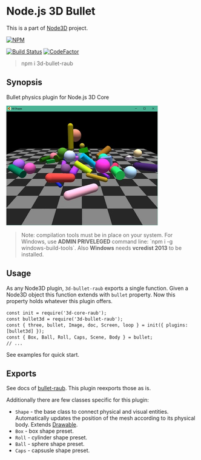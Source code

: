 # Node.js 3D Bullet

This is a part of [Node3D](https://github.com/node-3d) project.

[![NPM](https://nodei.co/npm/3d-bullet-raub.png?compact=true)](https://www.npmjs.com/package/3d-bullet-raub)

[![Build Status](https://api.travis-ci.com/node-3d/3d-bullet-raub.svg?branch=master)](https://travis-ci.com/node-3d/3d-bullet-raub)
[![CodeFactor](https://www.codefactor.io/repository/github/node-3d/3d-bullet-raub/badge)](https://www.codefactor.io/repository/github/node-3d/3d-bullet-raub)

> npm i 3d-bullet-raub


## Synopsis

Bullet physics plugin for Node.js 3D Core

![Example](examples/screenshot.jpg)

> Note: compilation tools must be in place on your system.
For Windows, use **ADMIN PRIVELEGED** command line:
\`npm i -g windows-build-tools\`.
Also **Windows** needs **vcredist 2013** to be installed.


## Usage

As any Node3D plugin, `3d-bullet-raub` exports a single function. Given a Node3D
object this function extends with `bullet` property. Now this property holds
whatever this plugin offers.

```
const init = require('3d-core-raub');
const bullet3d = require('3d-bullet-raub');
const { three, bullet, Image, doc, Screen, loop } = init({ plugins: [bullet3d] });
const { Box, Ball, Roll, Caps, Scene, Body } = bullet;
// ...
```

See examples for quick start.


## Exports

See docs of [bullet-raub](https://github.com/node-3d/bullet-raub). This plugin
reexports those as is.

Additionally there are few classes specific for this plugin:
* `Shape` - the base class to connect physical and visual entities.
	Automatically updates the position of the mesh according to its
	physical body. Extends [Drawable](https://github.com/node-3d/3d-core-raub/blob/master/js/objects/drawable.js).
* `Box` - box shape preset.
* `Roll` - cylinder shape preset.
* `Ball` - sphere shape preset.
* `Caps` - capsusle shape preset.
